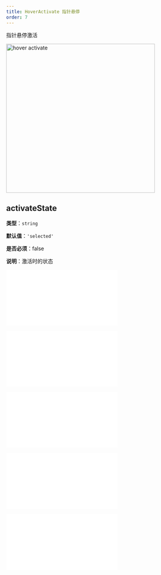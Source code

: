 ```yaml
---
title: HoverActivate 指针悬停
order: 7
---
```


指针悬停激活

<img alt="hover activate" src="https://mdn.alipayobjects.com/huamei_qa8qxu/afts/img/A*tU9BQZd9bDYAAAAAAAAAAAAADmJ7AQ/original" height='400'/>

## activateState

**类型**：`string`

**默认值**：`'selected'`

**是否必须**：false

**说明**：激活时的状态

<embed src="../../common/BehaviorEventName.zh.md"></embed>

<embed src="../../common/BehaviorItemTypes.zh.md"></embed>

<embed src="../../common/BehaviorShouldBegin.zh.md"></embed>

<embed src="../../common/BehaviorThrottle.zh.md"></embed>

<embed src="../../common/IG6GraphEvent.zh.md"></embed>
